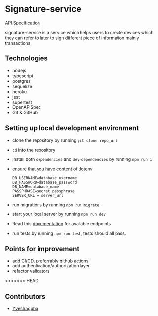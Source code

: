 # Signature-service

[API Specification](https://signature-server.herokuapp.com/api-docs/)

signature-service is a service which helps users to create devices which they can refer to later to sign different piece of information mainly transactions

## Technologies

- nodejs
- typescript
- postgres
- sequelize
- heroku
- jest
- supertest
- OpenAPISpec
- Git & GitHub

## Setting up local development environment

- clone the repository by running `git clone repo_url`
- `cd` into the repository
- install both `dependencies` and `dev-dependencies` by running `npm run i`
- ensure that you have content of dotenv

  ```
  DB_USERNAME=database_username
  DB_PASSWORD=database_password
  DB_NAME=database_name
  PASSPHRASE=secret passphrase
  SERVER_URL = server_url

  ```

- run migrations by running `npm run migrate`
- start your local server by running `npm run dev`
- Read this [documentation](https://signature-server.herokuapp.com/api-docs/) for available endpoints
- run tests by running `npm run test`, tests should all pass.

## Points for improvement

- add CI/CD, preferrably github actions
- add authentication/authorization layer
- refactor validators

<<<<<<< HEAD

## Contributors

- [YvesIraguha](https://yvesiraguha.github.io/portfolio/#/)
